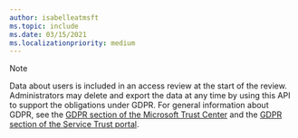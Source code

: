 ```yaml
---
author: isabelleatmsft
ms.topic: include
ms.date: 03/15/2021
ms.localizationpriority: medium
---
```


<!-- markdownlint-disable MD041-->

>[!NOTE]
>Data about users is included in an access review at the start of the review. Administrators may delete and export the data at any time by using this API to support the obligations under GDPR. For general information about GDPR, see the [GDPR section of the Microsoft Trust Center](https://www.microsoft.com/trust-center/privacy/gdpr-overview) and the [GDPR section of the Service Trust portal](https://servicetrust.microsoft.com/ViewPage/GDPRGetStarted).
